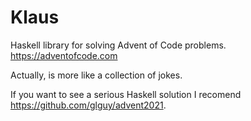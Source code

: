 # Klaus
Haskell library for solving Advent of Code problems. <https://adventofcode.com>

Actually, is more like a collection of jokes.

If you want to see a serious Haskell solution I recomend https://github.com/glguy/advent2021.

